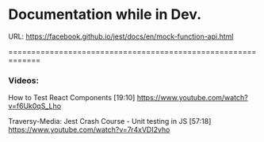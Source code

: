 # Documentation while in Dev.

URL: 
https://facebook.github.io/jest/docs/en/mock-function-api.html



=============================================================
### Videos:

How to Test React Components [19:10]
https://www.youtube.com/watch?v=f6Uk0qS_Lho


Traversy-Media: Jest Crash Course - Unit testing in JS [57:18]
https://www.youtube.com/watch?v=7r4xVDI2vho

